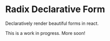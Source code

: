 # Radix Declarative Form

Declaratively render beautiful forms in react.

This is a work in progress. More soon!
